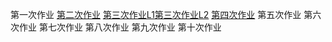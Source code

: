 第一次作业
[第二次作业](https://github.com/Meisterklasse/compuational_physics_N2014301020015/blob/master/temp.py)
[第三次作业L1](https://github.com/Meisterklasse/compuational_physics_N2014301020015/blob/master/%E7%AC%AC%E4%B8%89%E6%AC%A1%E4%BD%9C%E4%B8%9AL1.py)[第三次作业L2](https://github.com/Meisterklasse/compuational_physics_N2014301020015/blob/master/%E7%AC%AC%E4%B8%89%E6%AC%A1%E4%BD%9C%E4%B8%9AL2.py)
[第四次作业]()
第五次作业
第六次作业
第七次作业
第八次作业
第九次作业
第十次作业